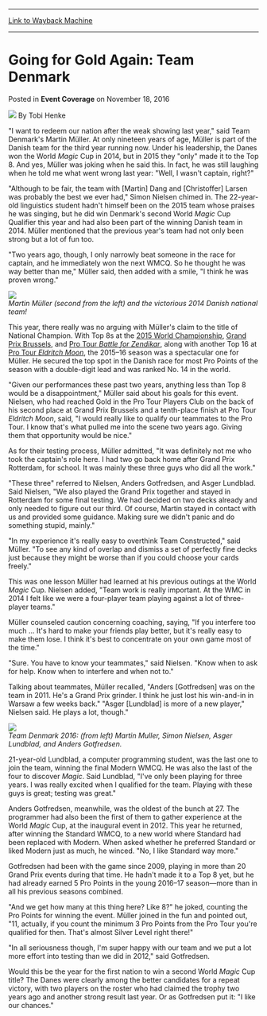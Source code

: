 
---
[Link to Wayback Machine](https://web.archive.org/web/20161119112607/http://magic.wizards.com/en/events/coverage/2016wmc/going-for-gold-again-team-denmark-2016-11-18)

[_metadata_:author]:- "Tobi Henke"
[_metadata_:description]:- "`I want to redeem our nation after the weak showing last year,` said Team Denmark's Martin Müller. At only nineteen years of age, Müller is part of the Danish team for the third year running now. Under his leadership, the Danes won the World Magic Cup in 2014, but in 2015 they `only` made it to the Top 8. And yes, Müller was joking when he said this. In fact, he was still laughing when he told me what went wrong last year: `Well, I wasn't captain, right?`"
[_metadata_:generator]:- "Drupal 7 (http://drupal.org)"
[_metadata_:node]:- "1103446"
[_metadata_:publish_date]:- "2016-11-18"
[_metadata_:source]:- "div-main-content"
[_metadata_:title]:- "Going for Gold Again: Team Denmark"
[_metadata_:wayback_capture_timestamp]:- "2016-11-19 11:26:07"
[_metadata_:wayback_raw_url]:- "https://web.archive.org/web/20161119112607id_/http://magic.wizards.com/en/events/coverage/2016wmc/going-for-gold-again-team-denmark-2016-11-18"
[_metadata_:wayback_url]:- "http://magic.wizards.com/en/events/coverage/2016wmc/going-for-gold-again-team-denmark-2016-11-18"
---


Going for Gold Again: Team Denmark
==================================



 Posted in **Event Coverage**
 on November 18, 2016 






![](https://media.magic.wizards.com/styles/auth_small/public/images/person/henke_author.jpg)
By Tobi Henke











"I want to redeem our nation after the weak showing last year," said Team Denmark's Martin Müller. At only nineteen years of age, Müller is part of the Danish team for the third year running now. Under his leadership, the Danes won the World *Magic* Cup in 2014, but in 2015 they "only" made it to the Top 8. And yes, Müller was joking when he said this. In fact, he was still laughing when he told me what went wrong last year: "Well, I wasn't captain, right?"


"Although to be fair, the team with [Martin] Dang and [Christoffer] Larsen was probably the best we ever had," Simon Nielsen chimed in. The 22-year-old linguistics student hadn't himself been on the 2015 team whose praises he was singing, but he did win Denmark's second World *Magic* Cup Qualifier this year and had also been part of the winning Danish team in 2014. Müller mentioned that the previous year's team had not only been strong but a lot of fun too.


"Two years ago, though, I only narrowly beat someone in the race for captain, and he immediately won the next WMCQ. So he thought he was way better than me," Müller said, then added with a smile, "I think he was proven wrong."


![](https://media.wizards.com/2016/events/2016wmc/2014-wmc-trophy-mx2.jpg)  
*Martin Müller (second from the left) and the victorious 2014 Danish national team!*


This year, there really was no arguing with Müller's claim to the title of National Champion. With Top 8s at the [2015 World Championship](http://magic.wizards.com/en/events/coverage/2015wc), [Grand Prix Brussels](http://magic.wizards.com/en/events/coverage/gpbru15), and [Pro Tour *Battle* *for Zendikar*](http://magic.wizards.com/en/events/coverage/ptbfz), along with another Top 16 at [Pro Tour *Eldritch Moon*](http://magic.wizards.com/en/events/coverage/ptemn), the 2015–16 season was a spectacular one for Müller. He secured the top spot in the Danish race for most Pro Points of the season with a double-digit lead and was ranked No. 14 in the world.


"Given our performances these past two years, anything less than Top 8 would be a disappointment," Müller said about his goals for this event. Nielsen, who had reached Gold in the Pro Tour Players Club on the back of his second place at Grand Prix Brussels and a tenth-place finish at Pro Tour *Eldritch Moon*, said, "I would really like to qualify our teammates to the Pro Tour. I know that's what pulled me into the scene two years ago. Giving them that opportunity would be nice."


As for their testing process, Müller admitted, "It was definitely not me who took the captain's role here. I had two go back home after Grand Prix Rotterdam, for school. It was mainly these three guys who did all the work."


"These three" referred to Nielsen, Anders Gotfredsen, and Asger Lundblad. Said Nielsen, "We also played the Grand Prix together and stayed in Rotterdam for some final testing. We had decided on two decks already and only needed to figure out our third. Of course, Martin stayed in contact with us and provided some guidance. Making sure we didn't panic and do something stupid, mainly."


"In my experience it's really easy to overthink Team Constructed," said Müller. "To see any kind of overlap and dismiss a set of perfectly fine decks just because they might be worse than if you could choose your cards freely."


This was one lesson Müller had learned at his previous outings at the World *Magic* Cup. Nielsen added, "Team work is really important. At the WMC in 2014 I felt like we were a four-player team playing against a lot of three-player teams."


Müller counseled caution concerning coaching, saying, "If you interfere too much … It's hard to make your friends play better, but it's really easy to make them lose. I think it's best to concentrate on your own game most of the time."


"Sure. You have to know your teammates," said Nielsen. "Know when to ask for help. Know when to interfere and when not to."


Talking about teammates, Müller recalled, "Anders [Gotfredsen] was on the team in 2011. He's a Grand Prix grinder. I think he just lost his win-and-in in Warsaw a few weeks back." "Asger [Lundblad] is more of a new player," Nielsen said. He plays a lot, though."


![](https://media.wizards.com/2016/events/2016wmc/WMC-20161117-Denmark-1342.jpg)  
*Team Denmark 2016: (from left) Martin Muller, Simon Nielsen, Asger Lundblad, and Anders Gotfredsen.*


21-year-old Lundblad, a computer programming student, was the last one to join the team, winning the final Modern WMCQ. He was also the last of the four to discover *Magic*. Said Lundblad, "I've only been playing for three years. I was really excited when I qualified for the team. Playing with these guys is great; testing was great."


Anders Gotfredsen, meanwhile, was the oldest of the bunch at 27. The programmer had also been the first of them to gather experience at the World *Magic* Cup, at the inaugural event in 2012. This year he returned, after winning the Standard WMCQ, to a new world where Standard had been replaced with Modern. When asked whether he preferred Standard or liked Modern just as much, he winced. "No, I like Standard way more."


Gotfredsen had been with the game since 2009, playing in more than 20 Grand Prix events during that time. He hadn't made it to a Top 8 yet, but he had already earned 5 Pro Points in the young 2016–17 season—more than in all his previous seasons combined.


"And we get how many at this thing here? Like 8?" he joked, counting the Pro Points for winning the event. Müller joined in the fun and pointed out, "11, actually, if you count the minimum 3 Pro Points from the Pro Tour you're qualified for then. That's almost Silver Level right there!"


"In all seriousness though, I'm super happy with our team and we put a lot more effort into testing than we did in 2012," said Gotfredsen.


Would this be the year for the first nation to win a second World *Magic* Cup title? The Danes were clearly among the better candidates for a repeat victory, with two players on the roster who had claimed the trophy two years ago and another strong result last year. Or as Gotfredsen put it: "I like our chances."







